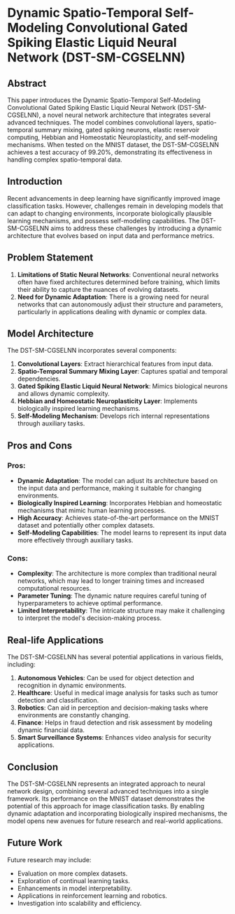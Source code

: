 # Dynamic Spatio-Temporal Self-Modeling Convolutional Gated Spiking Elastic Liquid Neural Network (DST-SM-CGSELNN)

## Abstract

This paper introduces the Dynamic Spatio-Temporal Self-Modeling Convolutional Gated Spiking Elastic Liquid Neural Network (DST-SM-CGSELNN), a novel neural network architecture that integrates several advanced techniques. The model combines convolutional layers, spatio-temporal summary mixing, gated spiking neurons, elastic reservoir computing, Hebbian and Homeostatic Neuroplasticity, and self-modeling mechanisms. When tested on the MNIST dataset, the DST-SM-CGSELNN achieves a test accuracy of 99.20%, demonstrating its effectiveness in handling complex spatio-temporal data.

## Introduction

Recent advancements in deep learning have significantly improved image classification tasks. However, challenges remain in developing models that can adapt to changing environments, incorporate biologically plausible learning mechanisms, and possess self-modeling capabilities. The DST-SM-CGSELNN aims to address these challenges by introducing a dynamic architecture that evolves based on input data and performance metrics.

## Problem Statement

1. **Limitations of Static Neural Networks**: Conventional neural networks often have fixed architectures determined before training, which limits their ability to capture the nuances of evolving datasets.
2. **Need for Dynamic Adaptation**: There is a growing need for neural networks that can autonomously adjust their structure and parameters, particularly in applications dealing with dynamic or complex data.

## Model Architecture

The DST-SM-CGSELNN incorporates several components:

1. **Convolutional Layers**: Extract hierarchical features from input data.
2. **Spatio-Temporal Summary Mixing Layer**: Captures spatial and temporal dependencies.
3. **Gated Spiking Elastic Liquid Neural Network**: Mimics biological neurons and allows dynamic complexity.
4. **Hebbian and Homeostatic Neuroplasticity Layer**: Implements biologically inspired learning mechanisms.
5. **Self-Modeling Mechanism**: Develops rich internal representations through auxiliary tasks.

## Pros and Cons

### Pros:

- **Dynamic Adaptation**: The model can adjust its architecture based on the input data and performance, making it suitable for changing environments.
- **Biologically Inspired Learning**: Incorporates Hebbian and homeostatic mechanisms that mimic human learning processes.
- **High Accuracy**: Achieves state-of-the-art performance on the MNIST dataset and potentially other complex datasets.
- **Self-Modeling Capabilities**: The model learns to represent its input data more effectively through auxiliary tasks.

### Cons:

- **Complexity**: The architecture is more complex than traditional neural networks, which may lead to longer training times and increased computational resources.
- **Parameter Tuning**: The dynamic nature requires careful tuning of hyperparameters to achieve optimal performance.
- **Limited Interpretability**: The intricate structure may make it challenging to interpret the model's decision-making process.

## Real-life Applications

The DST-SM-CGSELNN has several potential applications in various fields, including:

1. **Autonomous Vehicles**: Can be used for object detection and recognition in dynamic environments.
2. **Healthcare**: Useful in medical image analysis for tasks such as tumor detection and classification.
3. **Robotics**: Can aid in perception and decision-making tasks where environments are constantly changing.
4. **Finance**: Helps in fraud detection and risk assessment by modeling dynamic financial data.
5. **Smart Surveillance Systems**: Enhances video analysis for security applications.

## Conclusion

The DST-SM-CGSELNN represents an integrated approach to neural network design, combining several advanced techniques into a single framework. Its performance on the MNIST dataset demonstrates the potential of this approach for image classification tasks. By enabling dynamic adaptation and incorporating biologically inspired mechanisms, the model opens new avenues for future research and real-world applications.

## Future Work

Future research may include:

- Evaluation on more complex datasets.
- Exploration of continual learning tasks.
- Enhancements in model interpretability.
- Applications in reinforcement learning and robotics.
- Investigation into scalability and efficiency.